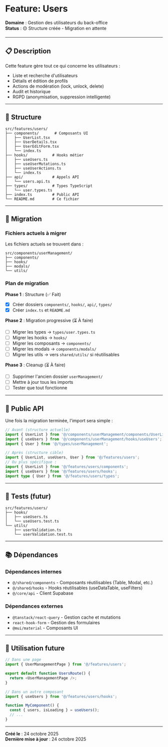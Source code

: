 # Feature: Users

**Domaine** : Gestion des utilisateurs du back-office  
**Status** : 🟡 Structure créée - Migration en attente

---

## 📋 Description

Cette feature gère tout ce qui concerne les utilisateurs :

- Liste et recherche d'utilisateurs
- Détails et édition de profils
- Actions de modération (lock, unlock, delete)
- Audit et historique
- RGPD (anonymisation, suppression intelligente)

---

## 📁 Structure

```
src/features/users/
├── components/       # Composants UI
│   ├── UserList.tsx
│   ├── UserDetails.tsx
│   ├── UserEditForm.tsx
│   └── index.ts
├── hooks/           # Hooks métier
│   ├── useUsers.ts
│   ├── useUserMutations.ts
│   ├── useUserActions.ts
│   └── index.ts
├── api/             # Appels API
│   └── users.api.ts
├── types/           # Types TypeScript
│   └── user.types.ts
├── index.ts         # Public API
└── README.md        # Ce fichier
```

---

## 🔄 Migration

### Fichiers actuels à migrer

Les fichiers actuels se trouvent dans :

```
src/components/userManagement/
├── components/
├── hooks/
├── modals/
└── utils/
```

### Plan de migration

**Phase 1** : Structure (✅ Fait)

- [x] Créer dossiers `components/`, `hooks/`, `api/`, `types/`
- [x] Créer `index.ts` et `README.md`

**Phase 2** : Migration progressive (⏳ À faire)

- [ ] Migrer les types → `types/user.types.ts`
- [ ] Migrer les hooks → `hooks/`
- [ ] Migrer les composants → `components/`
- [ ] Migrer les modals → `components/modals/`
- [ ] Migrer les utils → vers `shared/utils/` si réutilisables

**Phase 3** : Cleanup (⏳ À faire)

- [ ] Supprimer l'ancien dossier `userManagement/`
- [ ] Mettre à jour tous les imports
- [ ] Tester que tout fonctionne

---

## 🎯 Public API

Une fois la migration terminée, l'import sera simple :

```typescript
// Avant (structure actuelle)
import { UserList } from '@/components/userManagement/components/UserList';
import { useUsers } from '@/components/userManagement/hooks/useUsers';
import { User } from '@/types/userManagement';

// Après (structure cible)
import { UserList, useUsers, User } from '@/features/users';
// Ou plus spécifique :
import { UserList } from '@/features/users/components';
import { useUsers } from '@/features/users/hooks';
import type { User } from '@/features/users/types';
```

---

## 🧪 Tests (futur)

```
src/features/users/
├── hooks/
│   ├── useUsers.ts
│   └── useUsers.test.ts
└── utils/
    ├── userValidation.ts
    └── userValidation.test.ts
```

---

## 📚 Dépendances

### Dépendances internes

- `@/shared/components` - Composants réutilisables (Table, Modal, etc.)
- `@/shared/hooks` - Hooks réutilisables (useDataTable, useFilters)
- `@/core/api` - Client Supabase

### Dépendances externes

- `@tanstack/react-query` - Gestion cache et mutations
- `react-hook-form` - Gestion des formulaires
- `@mui/material` - Composants UI

---

## 🚀 Utilisation future

```typescript
// Dans une page
import { UserManagementPage } from '@/features/users';

export default function UsersRoute() {
  return <UserManagementPage />;
}

// Dans un autre composant
import { useUsers } from '@/features/users/hooks';

function MyComponent() {
  const { users, isLoading } = useUsers();
  // ...
}
```

---

**Créé le** : 24 octobre 2025  
**Dernière mise à jour** : 24 octobre 2025
